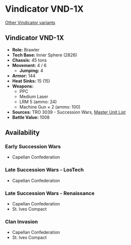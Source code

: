 # Vindicator VND-1X

[Other Vindicator variants](../vindicator.md)

## Vindicator VND-1X
- **Role:** Brawler
- **Tech Base:** Inner Sphere (2826)
- **Chassis:** 45 tons
- **Movement:** 4 / 6
  - **Jumping:** 4
- **Armor:** 144
- **Heat Sinks:** 15 (15)
- **Weapons:**
  - PPC
  - Medium Laser
  - LRM 5 (ammo: 24)
  - Machine Gun × 2 (ammo: 100)
- **Sources:** TRO 3039 - Succession Wars, [Master Unit List](http://masterunitlist.info/Unit/Details/3425/vindicator-vnd-1x)
- **Battle Value:** 1008

## Availability

### Early Succession Wars
- Capellan Confederation

### Late Succession Wars - LosTech
- Capellan Confederation

### Late Succession Wars - Renaissance
- Capellan Confederation
- St. Ives Compact

### Clan Invasion
- Capellan Confederation
- St. Ives Compact

